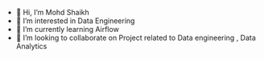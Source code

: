 - 👋 Hi, I’m Mohd Shaikh
- 👀 I’m interested in Data Engineering
- 🌱 I’m currently learning Airflow
- 💞️ I’m looking to collaborate on Project related to Data engineering , Data Analytics
<!---
shaikh1896/shaikh1896 is a ✨ special ✨ repository because its `README.md` (this file) appears on your GitHub profile.
You can click the Preview link to take a look at your changes.
--->
